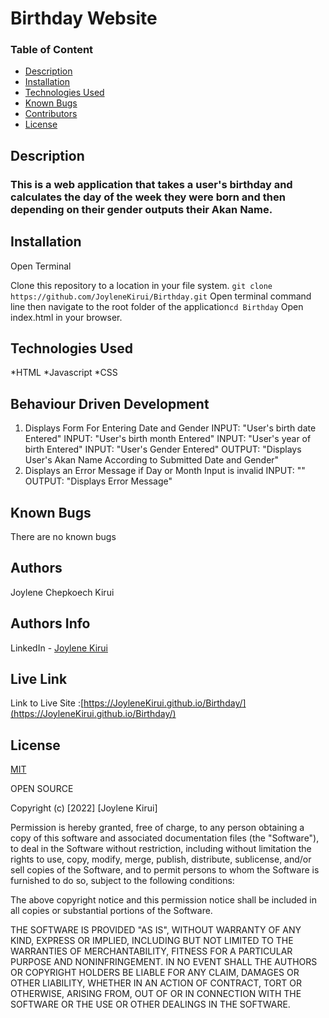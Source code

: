 # Birthday Website

### Table of Content

+ [Description](#Description)
+ [Installation](#Installation)
+ [Technologies Used](#Technologies-Used)
+ [Known Bugs](#Known-Bugs)
+ [Contributors](#Contributors)
+ [License](#License)

## Description

### This is a web application that takes a user's birthday and calculates the day of the week they were born and then depending on their gender outputs their Akan Name.


## Installation 
Open Terminal 

Clone this repository to a location in your file system. ```git clone https://github.com/JoyleneKirui/Birthday.git```
Open terminal command line then navigate to the root folder of the application```cd Birthday```
Open index.html in your browser.

## Technologies Used 
*HTML
*Javascript
*CSS 
## Behaviour Driven Development
1. Displays Form For Entering Date and Gender
INPUT: "User's birth date Entered"
INPUT: "User's birth month Entered"
INPUT: "User's year of birth Entered"
INPUT: "User's Gender Entered"
OUTPUT: "Displays User's Akan Name According to Submitted Date and Gender"
2. Displays an Error Message if Day or Month Input is invalid
INPUT: ""
OUTPUT: "Displays Error Message"

## Known Bugs
There are no known bugs 

## Authors
Joylene Chepkoech Kirui

## Authors Info 

LinkedIn - [Joylene Kirui](www.linkedin.com/in/joylene-kirui-860699176)

## Live Link

Link to Live Site :[https://JoyleneKirui.github.io/Birthday/](https://JoyleneKirui.github.io/Birthday/)

## License
[MIT](https://choosealicense.com/licenses/mit/)


OPEN SOURCE

Copyright (c) [2022] [Joylene Kirui]

Permission is hereby granted, free of charge, to any person obtaining a copy
of this software and associated documentation files (the "Software"), to deal
in the Software without restriction, including without limitation the rights
to use, copy, modify, merge, publish, distribute, sublicense, and/or sell
copies of the Software, and to permit persons to whom the Software is
furnished to do so, subject to the following conditions:

The above copyright notice and this permission notice shall be included in all
copies or substantial portions of the Software.

THE SOFTWARE IS PROVIDED "AS IS", WITHOUT WARRANTY OF ANY KIND, EXPRESS OR
IMPLIED, INCLUDING BUT NOT LIMITED TO THE WARRANTIES OF MERCHANTABILITY,
FITNESS FOR A PARTICULAR PURPOSE AND NONINFRINGEMENT. IN NO EVENT SHALL THE
AUTHORS OR COPYRIGHT HOLDERS BE LIABLE FOR ANY CLAIM, DAMAGES OR OTHER
LIABILITY, WHETHER IN AN ACTION OF CONTRACT, TORT OR OTHERWISE, ARISING FROM,
OUT OF OR IN CONNECTION WITH THE SOFTWARE OR THE USE OR OTHER DEALINGS IN THE
SOFTWARE.